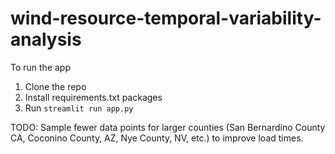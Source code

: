 # wind-resource-temporal-variability-analysis

To run the app 
1. Clone the repo
2. Install requirements.txt packages
3. Run `streamlit run app.py`


TODO: Sample fewer data points for larger counties (San Bernardino County CA, Coconino County, AZ, Nye County, NV, etc.) to improve load times. 
